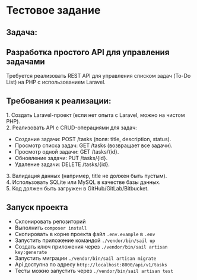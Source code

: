 # Тестовое задание
## Задача:
## Разработка простого API для управления задачами
Требуется реализовать REST API для управления списком задач (To-Do List) на PHP с
использованием Laravel.
## Требования к реализации:
1.​ Создать Laravel-проект (если нет опыта с Laravel, можно на чистом PHP).  
2.​ Реализовать API с CRUD-операциями для задач:  
* Создание задачи: POST /tasks (поля: title, description, status).  
* Просмотр списка задач: GET /tasks (возвращает все задачи).  
* Просмотр одной задачи: GET /tasks/{id}.  
* Обновление задачи: PUT /tasks/{id}.  
* Удаление задачи: DELETE /tasks/{id}.  

3.​ Валидация данных (например, title не должен быть пустым).  
4.​ Использовать SQLite или MySQL в качестве базы данных.  
5.​ Код должен быть загружен в GitHub/GitLab/Bitbucket.  


## Запуск проекта
- Склонировать репозиторий
- Выполнить  `composer install`
- Скопировать в корне проекта файл `.env.example` в `.env`
- Запустить приложение командой `./vendor/bin/sail up`
- Создать ключ приложения через `./vendor/bin/sail artisan key:generate`
- Запустить миграции `./vendor/bin/sail artisan migrate`
- Api доступна по адресу `http://localhost:8000/api/v1/tasks`
- Тесты можно запустить через `./vendor/bin/sail artisan test`